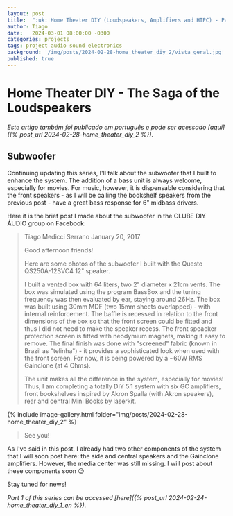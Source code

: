 ```yaml
---
layout: post
title:  ":uk: Home Theater DIY (Loudspeakers, Amplifiers and HTPC) - Part 2"
author: Tiago
date:   2024-03-01 08:00:00 -0300
categories: projects
tags: project audio sound electronics
background: '/img/posts/2024-02-28-home_theater_diy_2/vista_geral.jpg'
published: true
---
```


Home Theater DIY - The Saga of the Loudspeakers
===============================================

*Este artigo também foi publicado em português e pode ser acessado [aqui]({% post_url 2024-02-28-home_theater_diy_2 %}).*

## Subwoofer

Continuing updating this series, I'll talk about the subwoofer that I built to enhance the system. The addition of a bass unit is always welcome, especially for movies.
For music, however, it is dispensable considering that the front speakers - as I will be calling the bookshelf speakers from the previous post - have a great bass response for 6" midbass drivers.

Here it is the brief post I made about the subwoofer in the CLUBE DIY ÁUDIO group on Facebook:

> Tiago Medicci Serrano
> January 20, 2017
>
> Good afternoon friends!
>
> Here are some photos of the subwoofer I built with the Questo QS250A-12SVC4 12" speaker.
>
> I built a vented box with 64 liters, two 2" diameter x 21cm vents. The box was simulated using the program BassBox and the tuning frequency was then evaluated by ear, staying around 26Hz. The box was built using 30mm MDF (two 15mm sheets overlapped) - with internal reinforcement. The baffle is recessed in relation to the front dimensions of the box so that the front screen could be fitted and thus I did not need to make the speaker recess. The front speacker protection screen is fitted with neodymium magnets, making it easy to remove. The final finish was done with "screened" fabric (known in Brazil as "telinha") - it provides a sophisticated look when used with the front screen. For now, it is being powered by a ~60W RMS Gainclone (at 4 Ohms).
>
> The unit makes all the difference in the system, especially for movies!
> Thus, I am completing a totally DIY 5.1 system with six GC amplifiers, front bookshelves inspired by Akron Spalla (with Akron speakers), rear and central Mini Books by laserkit.
>
{% include image-gallery.html folder="img/posts/2024-02-28-home_theater_diy_2" %}
>
> See you!

As I've said in this post, I already had two other components of the system that I will soon post here: the side and central speakers and the Gainclone amplifiers. However, the media center was still missing. I will post about these components soon :wink:

Stay tuned for news!

*Part 1 of this series can be accessed [here]({% post_url 2024-02-24-home_theater_diy_1_en %}).*
